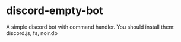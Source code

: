 # discord-empty-bot
A simple discord bot with command handler.
You should install them: discord.js, fs, noir.db

